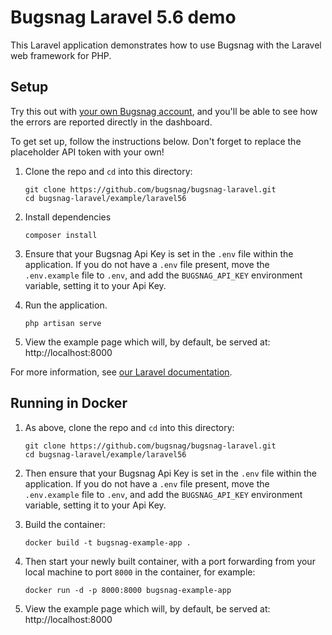 # Bugsnag Laravel 5.6 demo

This Laravel application demonstrates how to use Bugsnag with the Laravel web framework for PHP.

## Setup

Try this out with [your own Bugsnag account](https://app.bugsnag.com/user/new), and you'll be able to see how the errors are reported directly in the dashboard.

To get set up, follow the instructions below. Don't forget to replace the placeholder API token with your own!


1. Clone the repo and `cd` into this directory:
    ```shell
    git clone https://github.com/bugsnag/bugsnag-laravel.git
    cd bugsnag-laravel/example/laravel56
    ```

1. Install dependencies
    ```shell
    composer install
    ```

1. Ensure that your Bugsnag Api Key is set in the `.env` file within the application.  If you do not have a `.env` file present, move the `.env.example` file to `.env`, and add the `BUGSNAG_API_KEY` environment variable, setting it to your Api Key.

1. Run the application.
    ```shell
    php artisan serve
    ```

1. View the example page which will, by default, be served at: http://localhost:8000

For more information, see [our Laravel documentation](https://docs.bugsnag.com/platforms/php/laravel/).


## Running in Docker

1. As above, clone the repo and `cd` into this directory:
    ```shell
    git clone https://github.com/bugsnag/bugsnag-laravel.git
    cd bugsnag-laravel/example/laravel56
    ```

1. Then ensure that your Bugsnag Api Key is set in the `.env` file within the application.  If you do not have a `.env` file present, move the    `.env.example` file to `.env`, and add the `BUGSNAG_API_KEY` environment variable, setting it to your Api Key.

1. Build the container:
    ```shell
    docker build -t bugsnag-example-app .
    ```

1. Then start your newly built container, with a port forwarding from your local machine to port `8000` in the container, for example:

    ```shell
    docker run -d -p 8000:8000 bugsnag-example-app
    ```

1. View the example page which will, by default, be served at: http://localhost:8000